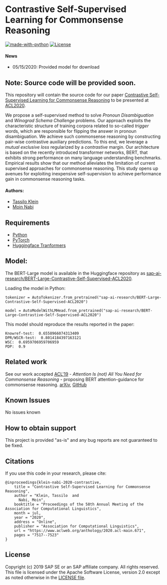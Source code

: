 
# Contrastive Self-Supervised Learning for Commonsense Reasoning
[![made-with-python](https://img.shields.io/badge/Made%20with-Python-red.svg)](#python)
[![License](https://img.shields.io/badge/License-Apache%202.0-blue.svg)](https://opensource.org/licenses/Apache-2.0)

#### News
- 05/15/2020: Provided model for download

## Note: Source code will be provided soon.
 
This repository will contain the source code for our paper [Contrastive Self-Supervised Learning for Commonsense Reasoning](https://arxiv.org/abs/2005.00669) to be presented at  [ACL2020]( https://acl2020.org/).


 
We propose a self-supervised method to solve *Pronoun Disambiguation* and *Winograd Schema Challenge* problems.
Our approach exploits the characteristic structure of training corpora related to so-called *trigger* words, which are responsible for flipping the answer in pronoun disambiguation. 
We achieve such commonsense reasoning by constructing pair-wise contrastive auxiliary predictions. To this end, we leverage a *mutual exclusive loss* regularized by a *contrastive* margin.
Our architecture is based on the recently introduced transformer networks, BERT, that exhibits strong performance on many language understanding benchmarks. Empirical results show that our method alleviates the limitation of current supervised approaches for commonsense reasoning. This study opens up avenues for exploiting inexpensive self-supervision to achieve performance gain in commonsense reasoning tasks.

#### Authors:
 - [Tassilo Klein](https://tjklein.github.io/)
 - [Moin Nabi](https://moinnabi.github.io/)

## Requirements
- [Python](https://www.python.org/)
- [PyTorch](https://pytorch.org/)
- [Huggingface Tranformers](https://github.com/huggingface/transformers)

## Model:

The BERT-Large model is available in the Huggingface repository as [sap-ai-research/BERT-Large-Contrastive-Self-Supervised-ACL2020](https://huggingface.co/sap-ai-research/BERT-Large-Contrastive-Self-Supervised-ACL2020).

Loading the model in Python:

```
tokenizer = AutoTokenizer.from_pretrained("sap-ai-research/BERT-Large-Contrastive-Self-Supervised-ACL2020")

model = AutoModelWithLMHead.from_pretrained("sap-ai-research/BERT-Large-Contrastive-Self-Supervised-ACL2020")
```

This model should reproduce the results reported in the paper:

```
Knowref-test:  0.6558966074313409
DPR/WSCR-test:  0.8014184397163121
WSC:  0.6959706959706959
PDP:  0.9
```

## Related work
See our work accepted [ACL'19](http://acl2019.org/) - *Attention Is (not) All You Need for Commonsense Reasoning* - proposing BERT attention-guidance for commonsense reasoning. [arXiv](https://arxiv.org/abs/1905.13497), [GitHub](https://github.com/SAP-samples/acl2019-commonsense/)

## Known Issues
No issues known


## How to obtain support
This project is provided "as-is" and any bug reports are not guaranteed to be fixed.


## Citations
If you use this code in your research,
please cite:

```
@inproceedings{klein-nabi-2020-contrastive,
    title = "Contrastive Self-Supervised Learning for Commonsense Reasoning",
    author = "Klein, Tassilo  and
      Nabi, Moin",
    booktitle = "Proceedings of the 58th Annual Meeting of the Association for Computational Linguistics",
    month = jul,
    year = "2020",
    address = "Online",
    publisher = "Association for Computational Linguistics",
    url = "https://www.aclweb.org/anthology/2020.acl-main.671",
    pages = "7517--7523"
}
```


## License
Copyright (c) 2019 SAP SE or an SAP affiliate company. All rights reserved. This file is licensed under the Apache Software License, version 2.0 except as noted otherwise in the [LICENSE file](LICENSE).
